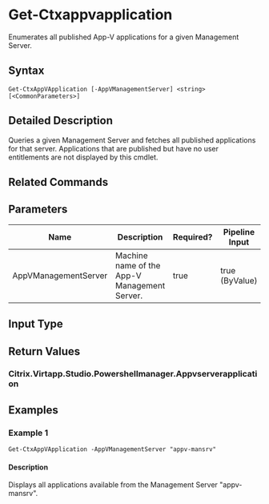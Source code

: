 ﻿
# Get-Ctxappvapplication
Enumerates all published App-V applications for a given Management Server.
## Syntax
```
Get-CtxAppVApplication [-AppVManagementServer] <string> [<CommonParameters>]
```
## Detailed Description
Queries a given Management Server and fetches all published applications for that server. Applications that are published but have no user entitlements are not displayed by this cmdlet.


## Related Commands

## Parameters
| Name   | Description | Required? | Pipeline Input | Default Value |
| --- | --- | --- | --- | --- |
| AppVManagementServer | Machine name of the App-V Management Server. | true | true (ByValue) |  |

## Input Type

### 

## Return Values

### Citrix.Virtapp.Studio.Powershellmanager.Appvserverapplication

## Examples

### Example 1
```
Get-CtxAppVApplication -AppVManagementServer "appv-mansrv"
```
#### Description
Displays all applications available from the Management Server "appv-mansrv".
